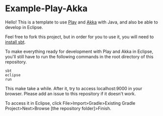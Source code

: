 # Example-Play-Akka

Hello! This is a template to use [Play](https://www.playframework.com) and [Akka](https://akka.io/docs/) with Java, and also be able to develop in Eclipse.

Feel free to fork this project, but in order for you to use it, you will need to [install sbt](https://www.scala-sbt.org/download.html).

To make everything ready for development with Play and Akka in Eclipse, you'll still have to run the following commands in the root directory of this repository.

    sbt
    eclipse
    run

This make take a while. After it, try to access localhost:9000 in your browser. Please add an issue to this repository if it doesn't work.

To access it in Eclipse, click File>Import>Gradle>Existing Gradle Project>Next>Browse [the repository folder]>Finish.
